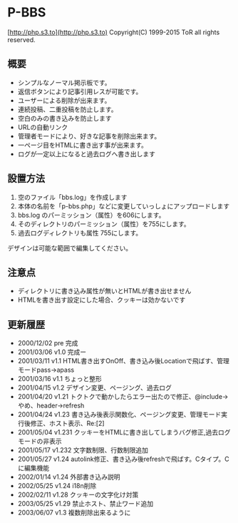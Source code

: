 # P-BBS
[http://php.s3.to](http://php.s3.to)
Copyright(C) 1999-2015 ToR all rights reserved.

## 概要

* シンプルなノーマル掲示板です。
* 返信ボタンにより記事引用レスが可能です。
* ユーザーによる削除が出来ます。
* 連続投稿、二重投稿を防止します。
* 空白のみの書き込みを防止します
* URLの自動リンク
* 管理者モードにより、好きな記事を削除出来ます。
* 一ページ目をHTMLに書き出す事が出来ます。
* ログが一定以上になると過去ログへ書き出します

## 設置方法

1. 空のファイル「bbs.log」を作成します
2. 本体の名前を「p-bbs.php」などに変更していっしょにアップロードします
3. bbs.log のパーミッション（属性）を606にします。
4. そのディレクトリのパーミッション（属性）を755にします。
5. 過去ログディレクトリも属性 755にします。

デザインは可能な範囲で編集してください。

## 注意点

* ディレクトリに書き込み属性が無いとHTMLが書き出せません
* HTMLを書き出す設定にした場合、クッキーは効かないです

## 更新履歴
* 2000/12/02 pre 完成
* 2001/03/06 v1.0 完成ー
* 2001/03/11 v1.1 HTML書き出すOnOff、書き込み後Locationで飛ばす、管理モードpass→apass
* 2001/03/16 v1.1 ちょっと整形
* 2001/04/15 v1.2 デザイン変更、ページング、過去ログ
* 2001/04/20 v1.21 トクトクで動かしたらエラー出たので修正、@include→やめ、header→refresh
* 2001/04/24 v1.23 書き込み後表示関数化、ページング変更、管理モード実行後修正、ホスト表示、Re:[2]
* 2001/05/04 v1.231 クッキーをHTMLに書き出してしまうバグ修正,過去ログモードの非表示
* 2001/05/17 v1.232 文字数制限、行数制限追加
* 2001/05/27 v1.24 autolink修正、書き込み後refreshで飛ばす。Cタイプ。Cに編集機能
* 2002/01/14 v1.24 外部書き込み説明
* 2002/05/25 v1.24 i18n削除
* 2002/02/11 v1.28 クッキーの文字化け対策
* 2003/05/25 v1.29 禁止ホスト、禁止ワード追加
* 2003/06/07 v1.3 複数削除出来るように